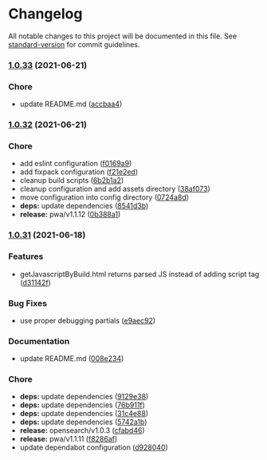 # Changelog

All notable changes to this project will be documented in this file. See [standard-version](https://github.com/conventional-changelog/standard-version) for commit guidelines.

### [1.0.33](https://github.com/dnb-hugo/components/compare/functions/v1.0.32...functions/v1.0.33) (2021-06-21)


### Chore

* update README.md ([accbaa4](https://github.com/dnb-hugo/components/commit/accbaa4fb080e090b30bb4f21fdda8a84dc12fa4))

### [1.0.32](https://github.com/dnb-hugo/components/compare/functions/v1.0.31...functions/v1.0.32) (2021-06-21)


### Chore

* add eslint configuration ([f0169a9](https://github.com/dnb-hugo/components/commit/f0169a90207a35f2cb4c2b43e24df911b6288a44))
* add fixpack configuration ([f21e2ed](https://github.com/dnb-hugo/components/commit/f21e2ed7977d968347623fc22c831c85181808b8))
* cleanup build scripts ([6b2b1a2](https://github.com/dnb-hugo/components/commit/6b2b1a269cb9aa1c10262ce45fbbba9971e16161))
* cleanup configuration and add assets directory ([38af073](https://github.com/dnb-hugo/components/commit/38af073f2641617139e1782c4eb08b923c203b5f))
* move configuration into config directory ([0724a8d](https://github.com/dnb-hugo/components/commit/0724a8d58bdbcb917a265e0fe02127c01d9f4d37))
* **deps:** update dependencies ([8541d3b](https://github.com/dnb-hugo/components/commit/8541d3bc8f056a858687b4ec8eafb1159d590316))
* **release:** pwa/v1.1.12 ([0b388a1](https://github.com/dnb-hugo/components/commit/0b388a1d7de6b6e9732e2c13fd7038d49d9dcff1))

### [1.0.31](https://github.com/dnb-hugo/components/compare/functions/v1.0.30...functions/v1.0.31) (2021-06-18)


### Features

* getJavascriptByBuild.html returns parsed JS instead of adding script tag ([d31142f](https://github.com/dnb-hugo/components/commit/d31142f1507dd9e29595a4350a7b2080cbfb93bd))


### Bug Fixes

* use proper debugging partials ([e9aec92](https://github.com/dnb-hugo/components/commit/e9aec924d611fc143df4f7972ce91ff96860fbb7))


### Documentation

* update README.md ([008e234](https://github.com/dnb-hugo/components/commit/008e2346a4c62fdf1f62da645bbb6139b4a380bd))


### Chore

* **deps:** update dependencies ([9129e38](https://github.com/dnb-hugo/components/commit/9129e3847f784ed5fd45a92165f607b1a64f6699))
* **deps:** update dependencies ([76b911f](https://github.com/dnb-hugo/components/commit/76b911fc3f008624c14ea8b890fdf480d31f8c21))
* **deps:** update dependencies ([31c4e88](https://github.com/dnb-hugo/components/commit/31c4e88651e5bf29aa26466f3bcc106aa1ac083e))
* **deps:** update dependencies ([5742a1b](https://github.com/dnb-hugo/components/commit/5742a1bb4fdc579b7f4242c68e358c6efda561b2))
* **release:** opensearch/v1.0.3 ([cfabd46](https://github.com/dnb-hugo/components/commit/cfabd460bc26cb9cce62e385fb48b8fdac44a549))
* **release:** pwa/v1.1.11 ([f8286af](https://github.com/dnb-hugo/components/commit/f8286aff0a6c7f554989ec020e7a885ace2325fd))
* update dependabot configuration ([d928040](https://github.com/dnb-hugo/components/commit/d928040b9c2cc54c1aca95237a5ae4328e1e920a))
